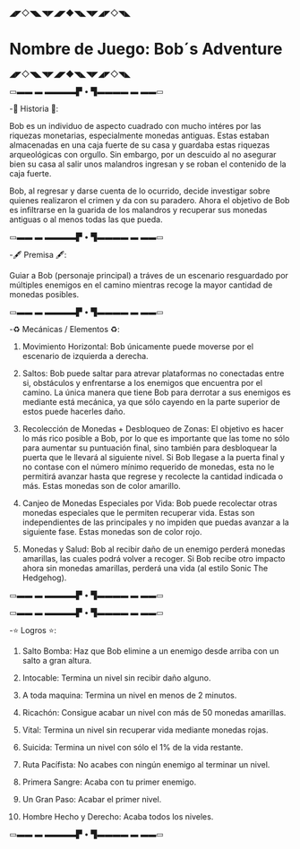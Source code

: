 ◢◤◇◥◣◥◤◢◤◆◥◣◥◤◢◤◇◥◣

# Nombre de Juego: Bob´s Adventure

◢◤◇◥◣◥◤◢◤◆◥◣◥◤◢◤◇◥◣


▭▬▬ ▬ ▬▬▬▬▛ • ▜▬▬▬▬ ▬ ▬▬▭

-📕 Historia 📕:

Bob es un individuo de aspecto cuadrado con mucho intéres por las riquezas monetarias, especialmente monedas antiguas. Estas estaban almacenadas en una caja fuerte de su casa y guardaba estas riquezas arqueológicas con orgullo. Sin embargo, por un descuido al no asegurar bien su casa al salir unos malandros ingresan y se roban el contenido de la caja fuerte.

Bob, al regresar y darse cuenta de lo ocurrido, decide investigar sobre quienes realizaron el crimen y da con su paradero. Ahora el objetivo de Bob es infiltrarse en la guarida de los malandros y recuperar sus monedas antiguas o al menos todas las que pueda.

▭▬▬ ▬ ▬▬▬▬▛ • ▜▬▬▬▬ ▬ ▬▬▭

-🖋 Premisa 🖋:

Guiar a Bob (personaje principal) a tráves de un escenario resguardado por múltiples enemigos en el camino mientras recoge la mayor cantidad de monedas posibles.

▭▬▬ ▬ ▬▬▬▬▛ • ▜▬▬▬▬ ▬ ▬▬▭

-♻ Mecánicas / Elementos ♻:

1. Movimiento Horizontal: Bob únicamente puede moverse por el escenario de izquierda a derecha.

2. Saltos: Bob puede saltar para atrevar plataformas no conectadas entre si, obstáculos y enfrentarse a los enemigos que encuentra por el camino. La única manera que tiene Bob para derrotar a sus enemigos es mediante está mecánica, ya que sólo cayendo en la parte superior de estos puede hacerles daño.

3. Recolección de Monedas + Desbloqueo de Zonas: El objetivo es hacer lo más rico posible a Bob, por lo que es importante que las tome no sólo para aumentar su puntuación final, sino también para desbloquear la puerta que le llevará al siguiente nivel. Si Bob llegase a la puerta final y no contase con el número mínimo requerido de monedas, esta no le permitirá avanzar hasta que regrese y recolecte la cantidad indicada o más. Estas monedas son de color amarillo.

4. Canjeo de Monedas Especiales por Vida: Bob puede recolectar otras monedas especiales que le permiten recuperar vida. Estas son independientes de las principales y no impiden que puedas avanzar a la siguiente fase. Estas monedas son de color rojo.

5. Monedas y Salud: Bob al recibir daño de un enemigo perderá monedas amarillas, las cuales podrá volver a recoger. Si Bob recibe otro impacto ahora sin monedas amarillas, perderá una vida (al estilo Sonic The Hedgehog).
   
▭▬▬ ▬ ▬▬▬▬▛ • ▜▬▬▬▬ ▬ ▬▬▭

▭▬▬ ▬ ▬▬▬▬▛ • ▜▬▬▬▬ ▬ ▬▬▭

-⭐ Logros ⭐:

1. Salto Bomba: Haz que Bob elimine a un enemigo desde arriba con un salto a gran altura.

2. Intocable: Termina un nivel sin recibir daño alguno.

3. A toda maquina: Termina un nivel en menos de 2 minutos.

4. Ricachón: Consigue acabar un nivel con más de 50 monedas amarillas.

5. Vital: Termina un nivel sin recuperar vida mediante monedas rojas.

6. Suicida: Termina un nivel con sólo el 1% de la vida restante.

7. Ruta Pacífista: No acabes con ningún enemigo al terminar un nivel.

8. Primera Sangre: Acaba con tu primer enemigo.

9. Un Gran Paso: Acabar el primer nivel.

10. Hombre Hecho y Derecho: Acaba todos los niveles.
   
▭▬▬ ▬ ▬▬▬▬▛ • ▜▬▬▬▬ ▬ ▬▬▭
